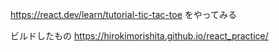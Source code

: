 https://react.dev/learn/tutorial-tic-tac-toe
をやってみる

ビルドしたもの
https://hirokimorishita.github.io/react_practice/